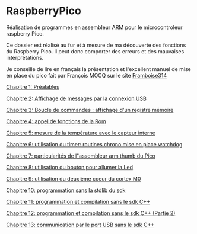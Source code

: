 # RaspberryPico
Réalisation de programmes en assembleur ARM pour le microcontroleur raspberry Pico. <br>

Ce dossier est réalisé au fur et à mesure de ma découverte des fonctions du Raspberry Pico. Il peut donc comporter des erreurs et des mauvaises interprétations.

Je conseille de lire en français la présentation et l'excellent manuel de mise en place du pico fait par François MOCQ sur le site [Framboise314](https://www.framboise314.fr/raspberry-pi-pico-la-carte-microcontroleur-de-la-fondation/)


[Chapitre 1: Préalables](https://github.com/vincentARM/RaspberryPico/tree/main/Chapitre001)

[Chapitre 2: Affichage de messages par la connexion USB](https://github.com/vincentARM/RaspberryPico/tree/main/Chapitre002)

[Chapitre 3: Boucle de commandes : affichage d'un registre mémoire](https://github.com/vincentARM/RaspberryPico/tree/main/Chapitre003)

[Chapitre 4: appel de fonctions de la Rom](https://github.com/vincentARM/RaspberryPico/tree/main/Chapitre004)

[Chapitre 5: mesure de la température avec le capteur interne](https://github.com/vincentARM/RaspberryPico/tree/main/Chapitre005)

[Chapitre 6: utilisation du timer: routines chrono mise en place watchdog](https://github.com/vincentARM/RaspberryPico/tree/main/Chapitre006)

[Chapitre 7: particularités de l"assembleur arm thumb du Pico](https://github.com/vincentARM/RaspberryPico/tree/main/Chapitre007)

[Chapitre 8: utilisation du bouton pour allumer la Led](https://github.com/vincentARM/RaspberryPico/tree/main/Chapitre008)

[Chapitre 9: utilisation du deuxième coeur du cortex M0](https://github.com/vincentARM/RaspberryPico/tree/main/Chapitre009)

[Chapitre 10: programmation sans la stdlib du sdk](https://github.com/vincentARM/RaspberryPico/tree/main/Chapitre010)

[Chapitre 11: programmation et compilation sans le sdk C++](https://github.com/vincentARM/RaspberryPico/tree/main/Chapitre011)

[Chapitre 12: programmation et compilation sans le sdk C++ (Partie 2)](https://github.com/vincentARM/RaspberryPico/tree/main/Chapitre012)

[Chapitre 13: communication par le port USB sans le sdk C++](https://github.com/vincentARM/RaspberryPico/tree/main/Chapitre013)

